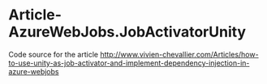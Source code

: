 # Article-AzureWebJobs.JobActivatorUnity
Code source for the article http://www.vivien-chevallier.com/Articles/how-to-use-unity-as-job-activator-and-implement-dependency-injection-in-azure-webjobs
